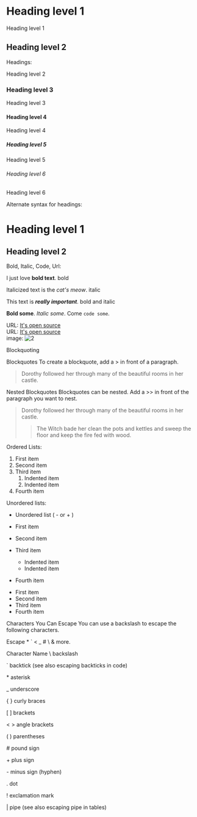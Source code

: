 # Heading level 1	
Heading level 1
## Heading level 2	

Headings:

Heading level 2
### Heading level 3
Heading level 3
#### Heading level 4
Heading level 4
##### Heading level 5	
Heading level 5
###### Heading level 6
Heading level 6

Alternate syntax for headings:

Heading level 1
===============

Heading level 2
---------------

Bold, Italic, Code, Url:

I just love **bold text**. bold

Italicized text is the *cat's meow*. italic

This text is ***really important***. bold and italic

**Bold some**. *Italic some*. Come `code some`.

URL: [It's open source][1]  
URL: [It's open source](https://github.com/Edditoria/markdown-plus-plus)  
image: ![2][]  


[1]: https://github.com/Edditoria/markdown-plus-plus
[2]: ../docs/images/markdown-plus-plus-social-preview.png


Blockquoting

Blockquotes
To create a blockquote, add a > in front of a paragraph.

> Dorothy followed her through many of the beautiful rooms in her castle.


Nested Blockquotes
Blockquotes can be nested. Add a >> in front of the paragraph you want to nest.

> Dorothy followed her through many of the beautiful rooms in her castle.
>
>> The Witch bade her clean the pots and kettles and sweep the floor and keep the fire fed with wood.

Ordered Lists:

1. First item
2. Second item
3. Third item
    1. Indented item
    2. Indented item
4. Fourth item

Unordered lists:
- Unordered list ( - or + )

- First item
- Second item
- Third item
    - Indented item
    - Indented item
- Fourth item

+ First item
+ Second item
+ Third item
+ Fourth item

Characters You Can Escape
You can use a backslash to escape the following characters.

Escape \* \` \< \_ \# \\ & more.

Character	Name
\\	backslash

\`	backtick (see also escaping backticks in code)

\*	asterisk

\_	underscore

\{ }	curly braces

\[ ]	brackets

\< >	angle brackets

\( )	parentheses

\#	pound sign

\+	plus sign

\-	minus sign (hyphen)

\.	dot

\!	exclamation mark

\|	pipe (see also escaping pipe in tables)